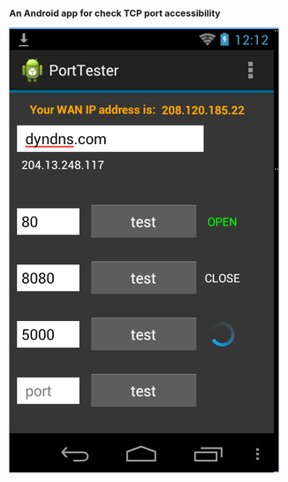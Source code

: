 ### An Android app for check TCP port accessibility

![UI](https://github.com/qienhuang/Port-Checker-Android-/raw/master/screenshot2.png)
